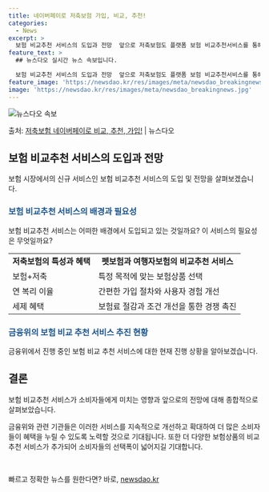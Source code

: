 ```yaml
---
title: 네이버페이로 저축보험 가입, 비교, 추천!
categories:
  - News
excerpt: >
  보험 비교추천 서비스의 도입과 전망  앞으로 저축보험도 플랫폼 보험 비교추천서비스를 통해 간편하게 가입할 수…
feature_text: >
  ## 뉴스다오 실시간 뉴스 속보입니다.

  보험 비교추천 서비스의 도입과 전망  앞으로 저축보험도 플랫폼 보험 비교추천서비스를 통해 간편하게 가입할 수…
feature_image: 'https://newsdao.kr/res/images/meta/newsdao_breakingnews.jpg'
image: 'https://newsdao.kr/res/images/meta/newsdao_breakingnews.jpg'
---
```


![뉴스다오 속보](https://newsdao.kr/res/images/meta/newsdao_breakingnews.jpg)

<p>출처: <a href="https://newsdao.kr/4464" rel="dofollow">저축보험 네이버페이로 비교, 추천, 가입!</a> | 뉴스다오</p>

<h2 data-ke-size="size26">보험 비교추천 서비스의 도입과 전망</h2>
<p data-ke-size="size16">보험 시장에서의 신규 서비스인 보험 비교추천 서비스의 도입 및 전망을 살펴보겠습니다.</p>

<h3><b><span style="color: #1a5490;">보험 비교추천 서비스의 배경과 필요성</span></b></h3>
<p data-ke-size="size16">보험 비교추천 서비스는 어떠한 배경에서 도입되고 있는 것일까요? 이 서비스의 필요성은 무엇일까요?</p>

<table>
  <tr>
    <td style="text-align: center; height: 17px;"><b>저축보험의 특성과 혜택</b></td>
    <td style="text-align: center; height: 17px;"><b>펫보험과 여행자보험의 비교추천 서비스</b></td>
  </tr>
  <tr>
    <td>보험+저축</td>
    <td>특정 목적에 맞는 보험상품 선택</td>
  </tr>
  <tr>
    <td>연 복리 이율</td>
    <td>간편한 가입 절차와 사용자 경험 개선</td>
  </tr>
  <tr>
    <td>세제 혜택</td>
    <td>보험료 절감과 조건 개선을 통한 경쟁 촉진</td>
  </tr>
</table>

<h3><b><span style="color: #1a5490;">금융위의 보험 비교 추천 서비스 추진 현황</span></b></h3>
<p data-ke-size="size16">금융위에서 진행 중인 보험 비교 추천 서비스에 대한 현재 진행 상황을 알아보겠습니다.</p>

<h2 data-ke-size="size26">결론</h2>
<p data-ke-size="size16">보험 비교추천 서비스가 소비자들에게 미치는 영향과 앞으로의 전망에 대해 종합적으로 살펴보았습니다.</p>

<p data-ke-size="size16">금융위와 관련 기관들은 이러한 서비스를 지속적으로 개선하고 확대하여 더 많은 소비자들이 혜택을 누릴 수 있도록 노력할 것으로 기대됩니다. 또한 더 다양한 보험상품의 비교추천 서비스가 추가되어 소비자들의 선택폭이 넓어지길 기대합니다.</p>

<p data-ke-size="size16">&nbsp;</p> 

빠르고 정확한 뉴스를 원한다면? 바로, <a href="https://newsdao.kr" rel="dofollow">newsdao.kr</a>



